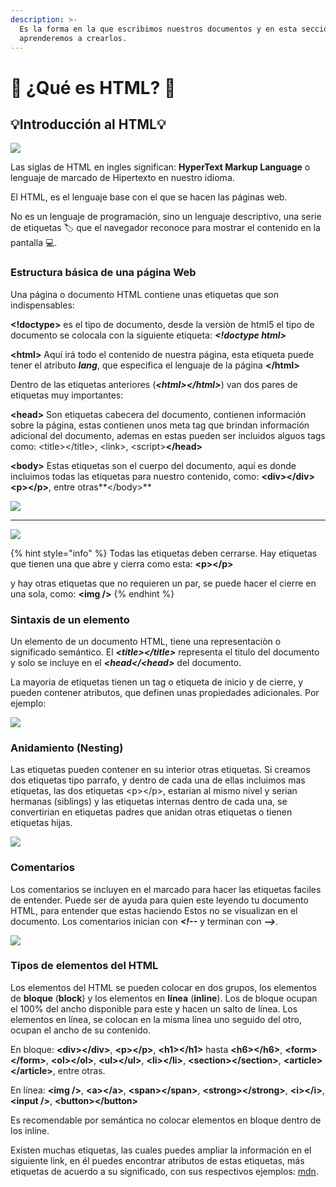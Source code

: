 ```yaml
---
description: >-
  Es la forma en la que escribimos nuestros documentos y en esta sección
  aprenderemos a crearlos.
---
```


# 📄 ¿Qué es HTML? 📄

## 💡Introducción al HTML💡

![](../.gitbook/assets/html2.png)

Las siglas de HTML en ingles significan: **HyperText Markup Language** o lenguaje de marcado de Hipertexto en nuestro idioma.

El HTML, es el lenguaje base con el que se hacen las páginas web.

No es un lenguaje de programación, sino un lenguaje descriptivo, una serie de etiquetas 🏷️ que el navegador reconoce para mostrar el contenido en la pantalla 💻.

### Estructura básica de una página Web

Una página o documento HTML contiene unas etiquetas que son indispensables:

**\<!doctype>** es el tipo de documento, desde la versiòn de html5 el tipo de documento se colocala con la siguiente etiqueta: _**\<!doctype html>**_&#x20;

**\<html>** Aquí irá todo el contenido de nuestra página, esta etiqueta puede tener el atributo _**lang**_, que especifica el lenguaje de la página **\</html>**&#x20;

Dentro de las etiquetas anteriores (_**\<html>\</html>**_) van dos pares de etiquetas muy importantes:

**\<head>** Son etiquetas cabecera del documento, contienen información sobre la página, estas contienen unos meta tag que brindan información adicional del documento, ademas en estas pueden ser incluidos alguos tags como: \<title>\</title>, \<link>, \<script>**\</head>**

**\<body>** Estas etiquetas son el cuerpo del documento, aquí es donde incluimos todas las etiquetas para nuestro contenido, como: **\<div>\</div>\<p>\</p>**, entre otras**\</body>**

![](../.gitbook/assets/html.png)

****

![](https://lh5.googleusercontent.com/KY5iylncV2ihtT-7\_lNGp\_4riqyU-Fj\_Qb5oKYCLCBsvra7qREmv5Tvn6nDLUVyASEm3qKp2xv\_4LcW\_fc1l2sVGj5usTImEwmQmJsXiCgiIrn-MUJOG-Qcj3oHiREpDfEzrrByItog)

{% hint style="info" %}
Todas las etiquetas deben cerrarse. Hay etiquetas que tienen una que abre y cierra como esta: **\<p>\</p>**

y hay otras etiquetas que no requieren un par, se puede hacer el cierre en una sola, como: **\<img />**
{% endhint %}

### Sintaxis de un elemento

Un elemento de un documento HTML, tiene una representaciòn o significado semántico. El _**\<title>\</title>**_ representa el titulo del documento y solo se incluye en el _**\<head\</\<head>**_ del documento.

La mayoria de etiquetas tienen un tag o etiqueta de inicio y de cierre, y pueden contener atributos, que definen unas propiedades adicionales. Por ejemplo:

![](../.gitbook/assets/textos.png)

### Anidamiento (Nesting)

Las etiquetas pueden contener en su interior otras etiquetas. Si creamos dos etiquetas tipo parrafo, y dentro de cada una de ellas incluimos mas etiquetas, las dos etiquetas \<p>\</p>, estarian al mismo nivel y serian hermanas (siblings) y las etiquetas internas dentro de cada una, se convertirian en etiquetas padres que anidan otras etiquetas o tienen etiquetas hijas.

![](../.gitbook/assets/anidamiento.png)

### Comentarios

Los comentarios se incluyen en el marcado para hacer las etiquetas faciles de entender. Puede ser de ayuda para quien este leyendo tu documento HTML, para entender que estas haciendo Estos no se visualizan en el documento. Los comentarios inician con _**\<!--**_ y terminan con _**-->**_.

![](../.gitbook/assets/comentario.png)

### **Tipos de elementos del HTML**

Los elementos del HTML se pueden colocar en dos grupos, los elementos de **bloque** (**block**) y los elementos en **línea** (**inline**). Los de bloque ocupan el 100% del ancho disponible para este y hacen un salto de línea. Los elementos en línea, se colocan en la misma línea uno seguido del otro, ocupan el ancho de su contenido.

En bloque: **\<div>\</div>**, **\<p>\</p>**, **\<h1>\</h1>** hasta **\<h6>\</h6>**, **\<form>\</form>**, **\<ol>\</ol>**, **\<ul>\</ul>**, **\<li>\</li>**, **\<section>\</section>**, **\<article>\</article>**, entre otras.

En línea: **\<img />**, **\<a>\</a>**, **\<span>\</span>**, **\<strong>\</strong>**, **\<i>\</i>**, **\<input />**, **\<button>\</button>**

Es recomendable por semántica no colocar elementos en bloque dentro de los inline.

Existen muchas etiquetas, las cuales puedes ampliar la información en el siguiente link, en él puedes encontrar atributos de estas etiquetas, más etiquetas de acuerdo a su significado, con sus respectivos ejemplos: [mdn](https://developer.mozilla.org/es/docs/Web/HTML).

&#x20;
